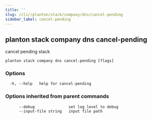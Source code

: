 ```yaml
---
title: ''
slug: /cli//planton/stack/company/dns/cancel-pending
sidebar_label: cancel-pending
---
```

## planton stack company dns cancel-pending

cancel pending stack

```
planton stack company dns cancel-pending [flags]
```

### Options

```
  -h, --help   help for cancel-pending
```

### Options inherited from parent commands

```
      --debug               set log level to debug
      --input-file string   input file path
```

